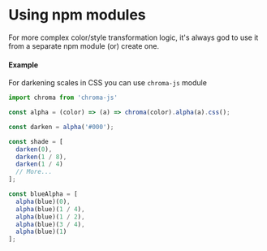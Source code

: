 # Using npm modules
For more complex color/style transformation logic, it's always god to use it from a separate npm module (or) create one.

#### Example

For darkening scales in CSS you can use `chroma-js` module
```javascript
import chroma from 'chroma-js'

const alpha = (color) => (a) => chroma(color).alpha(a).css();

const darken = alpha('#000');

const shade = [
  darken(0),
  darken(1 / 8),
  darken(1 / 4)
  // More...
];

const blueAlpha = [
  alpha(blue)(0),
  alpha(blue)(1 / 4),
  alpha(blue)(1 / 2),
  alpha(blue)(3 / 4),
  alpha(blue)(1)
];
```

